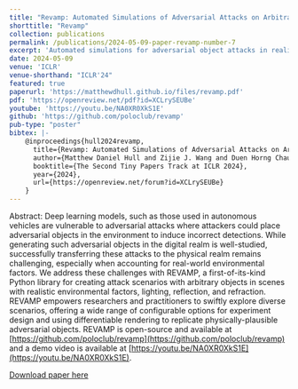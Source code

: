```yaml
---
title: "Revamp: Automated Simulations of Adversarial Attacks on Arbitrary Objects in Realistic Scenes"
shorttitle: "Revamp"
collection: publications
permalink: /publications/2024-05-09-paper-revamp-number-7
excerpt: 'Automated simulations for adversarial object attacks in realistic scenes.'
date: 2024-05-09
venue: 'ICLR'
venue-shorthand: "ICLR'24"
featured: true
paperurl: 'https://matthewdhull.github.io/files/revamp.pdf'
pdf: 'https://openreview.net/pdf?id=XCLrySEUBe'
youtube: 'https://youtu.be/NA0XR0XkS1E'
github: 'https://github.com/poloclub/revamp'
pub-type: "poster"
bibtex: |-
    @inproceedings{hull2024revamp,
      title={Revamp: Automated Simulations of Adversarial Attacks on Arbitrary Objects in Realistic Scenes},
      author={Matthew Daniel Hull and Zijie J. Wang and Duen Horng Chau},
      booktitle={The Second Tiny Papers Track at ICLR 2024},
      year={2024},
      url={https://openreview.net/forum?id=XCLrySEUBe}
    }
---
```

Abstract: Deep learning models, such as those used in autonomous vehicles are vulnerable to adversarial attacks where attackers could place adversarial objects in the environment to induce incorrect detections. While generating such adversarial objects in the digital realm is well-studied, successfully transferring these attacks to the physical realm remains challenging, especially when accounting for real-world environmental factors. We address these challenges with REVAMP, a first-of-its-kind Python library for creating attack scenarios with arbitrary objects in scenes with realistic environmental factors, lighting, reflection, and refraction. REVAMP empowers researchers and practitioners to swiftly explore diverse scenarios, offering a wide range of configurable options for experiment design and using differentiable rendering to replicate physically-plausible adversarial objects. REVAMP is open-source and available at [https://github.com/poloclub/revamp](https://github.com/poloclub/revamp) and a demo video is available at [https://youtu.be/NA0XR0XkS1E](https://youtu.be/NA0XR0XkS1E).

[Download paper here](https://matthewdhull.github.io/files/revamp.pdf)